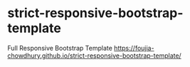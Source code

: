# strict-responsive-bootstrap-template
Full Responsive Bootstrap Template
 https://foujia-chowdhury.github.io/strict-responsive-bootstrap-template/
